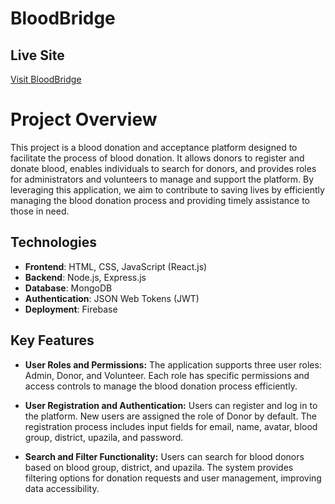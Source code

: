 # BloodBridge

## Live Site
[Visit BloodBridge](https://blood-donation-e615e.web.app)

# Project Overview
This project is a blood donation and acceptance platform designed to facilitate the process of blood donation. It allows donors to register and donate blood, enables individuals to search for donors, and provides roles for administrators and volunteers to manage and support the platform. By leveraging this application, we aim to contribute to saving lives by efficiently managing the blood donation process and providing timely assistance to those in need.

## Technologies
- **Frontend**: HTML, CSS, JavaScript (React.js)
- **Backend**: Node.js, Express.js
- **Database**: MongoDB
- **Authentication**: JSON Web Tokens (JWT)
- **Deployment**: Firebase

## Key Features

- **User Roles and Permissions:** The application supports three user roles: Admin, Donor, and Volunteer. Each role has specific permissions and access controls to manage the blood donation process efficiently.

- **User Registration and Authentication:** Users can register and log in to the platform. New users are assigned the role of Donor by default. The registration process includes input fields for email, name, avatar, blood group, district, upazila, and password.

- **Search and Filter Functionality:** Users can search for blood donors based on blood group, district, and upazila. The system provides filtering options for donation requests and user management, improving data accessibility.

